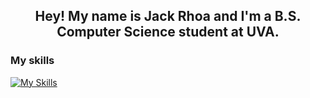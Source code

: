 <h2 align="center">Hey! My name is Jack Rhoa and I'm a B.S. Computer Science student at UVA.</h2>

<h3 align="left">My skills</h3>

[![My Skills](https://skillicons.dev/icons?i=sklearn,wordpress,html,python,flask,sqlite,raspberrypi,java,css)](https://skillicons.dev)
<!--
**jack-2828/jack-2828** is a ✨ _special_ ✨ repository because its `README.md` (this file) appears on your GitHub profile.

Here are some ideas to get you started:

- 🔭 I’m currently working on ...
- 🌱 I’m currently learning ...
- 👯 I’m looking to collaborate on ...
- 🤔 I’m looking for help with ...
- 💬 Ask me about ...
- 📫 How to reach me: ...
- 😄 Pronouns: ...
- ⚡ Fun fact: ...
-->
